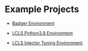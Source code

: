 # Example Projects

* [Badger Environment](https://github.com/jacquelinegarrahan/badger-env)

* [LCLS Python3.8 Environment](https://github.com/slaclab/lcls-python3.8-env)

* [LCLS Injector Tuning Environment](https://github.com/jacquelinegarrahan/lcls-inj-tuning-env)